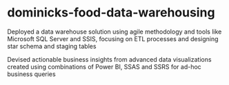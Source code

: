 # dominicks-food-data-warehousing

Deployed a data warehouse solution using agile methodology and tools like Microsoft SQL Server and SSIS, focusing on ETL processes and designing star schema and staging tables 

Devised actionable business insights from advanced data visualizations created using combinations of Power BI, SSAS and SSRS for ad-hoc business queries 
